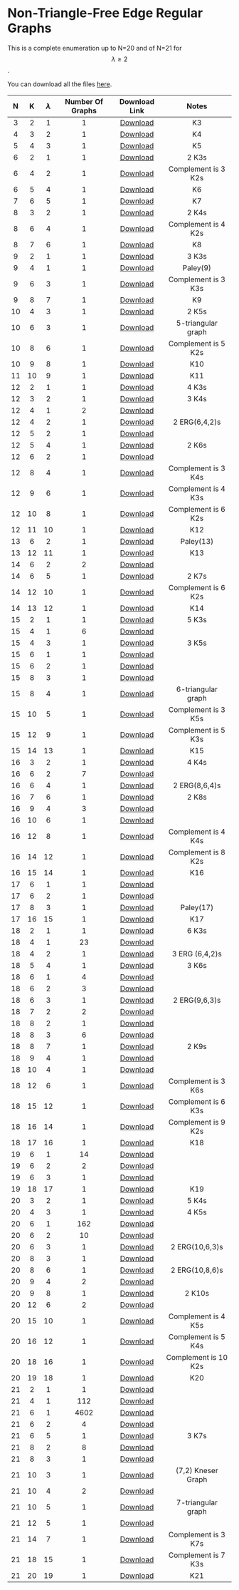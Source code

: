 <head>
<link rel="stylesheet" href="https://cdn.jsdelivr.net/npm/katex@0.10.2/dist/katex.min.css" integrity="sha384-yFRtMMDnQtDRO8rLpMIKrtPCD5jdktao2TV19YiZYWMDkUR5GQZR/NOVTdquEx1j" crossorigin="anonymous">
<script defer src="https://cdn.jsdelivr.net/npm/katex@0.10.2/dist/katex.min.js" integrity="sha384-9Nhn55MVVN0/4OFx7EE5kpFBPsEMZxKTCnA+4fqDmg12eCTqGi6+BB2LjY8brQxJ" crossorigin="anonymous"></script>
<script defer src="https://cdn.jsdelivr.net/npm/katex@0.10.2/dist/contrib/auto-render.min.js" integrity="sha384-kWPLUVMOks5AQFrykwIup5lo0m3iMkkHrD0uJ4H5cjeGihAutqP0yW0J6dpFiVkI" crossorigin="anonymous" onload="renderMathInElement(document.body);"></script>
</head>

# Non-Triangle-Free Edge Regular Graphs

This is a complete enumeration up to N=20 and of N=21 for $$\lambda\geq2$$.

You can download all the files [here](https://github.com/itangdav/DatabaseOfERGs/tree/main/FinalGraphs).

| N | K | $$\lambda$$ | Number Of Graphs | Download Link | Notes |
|:----:|:----:|:----:|:----:|:----:|:----:|
|3|2|1|1| <a href="FinalGraphs/EdgeReg(3,2,1)NoIsoGraphs.txt" download> Download </a>|K3|
|4|3|2|1| <a href="FinalGraphs/EdgeReg(4,3,2)NoIsoGraphs.txt" download> Download </a>|K4|
|5|4|3|1| <a href="FinalGraphs/EdgeReg(5,4,3)NoIsoGraphs.txt" download> Download </a>|K5|
|6|2|1|1| <a href="FinalGraphs/EdgeReg(6,2,1)NoIsoGraphs.txt" download> Download </a>|2 K3s|
|6|4|2|1| <a href="FinalGraphs/EdgeReg(6,4,2)NoIsoGraphs.txt" download> Download </a>|Complement is 3 K2s|
|6|5|4|1| <a href="FinalGraphs/EdgeReg(6,5,4)NoIsoGraphs.txt" download> Download </a>|K6|
|7|6|5|1| <a href="FinalGraphs/EdgeReg(7,6,5)NoIsoGraphs.txt" download> Download </a>|K7|
|8|3|2|1| <a href="FinalGraphs/EdgeReg(8,3,2)NoIsoGraphs.txt" download> Download </a>|2 K4s|
|8|6|4|1| <a href="FinalGraphs/EdgeReg(8,6,4)NoIsoGraphs.txt" download> Download </a>|Complement is 4 K2s|
|8|7|6|1| <a href="FinalGraphs/EdgeReg(8,7,6)NoIsoGraphs.txt" download> Download </a>|K8|
|9|2|1|1| <a href="FinalGraphs/EdgeReg(9,2,1)NoIsoGraphs.txt" download> Download </a>|3 K3s|
|9|4|1|1| <a href="FinalGraphs/EdgeReg(9,4,1)NoIsoGraphs.txt" download> Download </a>|Paley(9)|
|9|6|3|1| <a href="FinalGraphs/EdgeReg(9,6,3)NoIsoGraphs.txt" download> Download </a>|Complement is 3 K3s|
|9|8|7|1| <a href="FinalGraphs/EdgeReg(9,8,7)NoIsoGraphs.txt" download> Download </a>|K9|
|10|4|3|1| <a href="FinalGraphs/EdgeReg(10,4,3)NoIsoGraphs.txt" download> Download </a>|2 K5s|
|10|6|3|1| <a href="FinalGraphs/EdgeReg(10,6,3)NoIsoGraphs.txt" download> Download </a>|5-triangular graph|
|10|8|6|1| <a href="FinalGraphs/EdgeReg(10,8,6)NoIsoGraphs.txt" download> Download </a>|Complement is 5 K2s|
|10|9|8|1| <a href="FinalGraphs/EdgeReg(10,9,8)NoIsoGraphs.txt" download> Download </a>|K10|
|11|10|9|1| <a href="FinalGraphs/EdgeReg(11,10,9)NoIsoGraphs.txt" download> Download </a>|K11|
|12|2|1|1| <a href="FinalGraphs/EdgeReg(12,2,1)NoIsoGraphs.txt" download> Download </a>|4 K3s|
|12|3|2|1| <a href="FinalGraphs/EdgeReg(12,3,2)NoIsoGraphs.txt" download> Download </a>|3 K4s|
|12|4|1|2| <a href="FinalGraphs/EdgeReg(12,4,1)NoIsoGraphs.txt" download> Download </a>||
|12|4|2|1| <a href="FinalGraphs/EdgeReg(12,4,2)NoIsoGraphs.txt" download> Download </a>|2 ERG(6,4,2)s|
|12|5|2|1| <a href="FinalGraphs/EdgeReg(12,5,2)NoIsoGraphs.txt" download> Download </a>||
|12|5|4|1| <a href="FinalGraphs/EdgeReg(12,5,4)NoIsoGraphs.txt" download> Download </a>|2 K6s|
|12|6|2|1| <a href="FinalGraphs/EdgeReg(12,6,2)NoIsoGraphs.txt" download> Download </a>||
|12|8|4|1| <a href="FinalGraphs/EdgeReg(12,8,4)NoIsoGraphs.txt" download> Download </a>|Complement is 3 K4s|
|12|9|6|1| <a href="FinalGraphs/EdgeReg(12,9,6)NoIsoGraphs.txt" download> Download </a>|Complement is 4 K3s|
|12|10|8|1| <a href="FinalGraphs/EdgeReg(12,10,8)NoIsoGraphs.txt" download> Download </a>|Complement is 6 K2s|
|12|11|10|1| <a href="FinalGraphs/EdgeReg(12,11,10)NoIsoGraphs.txt" download> Download </a>|K12|
|13|6|2|1| <a href="FinalGraphs/EdgeReg(13,6,2)NoIsoGraphs.txt" download> Download </a>|Paley(13)|
|13|12|11|1| <a href="FinalGraphs/EdgeReg(13,12,11)NoIsoGraphs.txt" download> Download </a>|K13|
|14|6|2|2| <a href="FinalGraphs/EdgeReg(14,6,2)NoIsoGraphs.txt" download> Download </a>||
|14|6|5|1| <a href="FinalGraphs/EdgeReg(14,6,5)NoIsoGraphs.txt" download> Download </a>|2 K7s|
|14|12|10|1| <a href="FinalGraphs/EdgeReg(14,12,10)NoIsoGraphs.txt" download> Download </a>|Complement is 6 K2s|
|14|13|12|1| <a href="FinalGraphs/EdgeReg(14,13,12)NoIsoGraphs.txt" download> Download </a>|K14|
|15|2|1|1| <a href="FinalGraphs/EdgeReg(15,2,1)NoIsoGraphs.txt" download> Download </a>|5 K3s|
|15|4|1|6| <a href="FinalGraphs/EdgeReg(15,4,1)NoIsoGraphs.txt" download> Download </a>||
|15|4|3|1| <a href="FinalGraphs/EdgeReg(15,4,3)NoIsoGraphs.txt" download> Download </a>|3 K5s
|15|6|1|1| <a href="FinalGraphs/EdgeReg(15,6,1)NoIsoGraphs.txt" download> Download </a>||
|15|6|2|1| <a href="FinalGraphs/EdgeReg(15,6,2)NoIsoGraphs.txt" download> Download </a>||
|15|8|3|1| <a href="FinalGraphs/EdgeReg(15,8,3)NoIsoGraphs.txt" download> Download </a>||
|15|8|4|1| <a href="FinalGraphs/EdgeReg(15,8,4)NoIsoGraphs.txt" download> Download </a>|6-triangular graph|
|15|10|5|1| <a href="FinalGraphs/EdgeReg(15,10,5)NoIsoGraphs.txt" download> Download </a>|Complement is 3 K5s|
|15|12|9|1| <a href="FinalGraphs/EdgeReg(15,12,9)NoIsoGraphs.txt" download> Download </a>|Complement is 5 K3s|
|15|14|13|1| <a href="FinalGraphs/EdgeReg(15,14,13)NoIsoGraphs.txt" download> Download </a>|K15|
|16|3|2|1| <a href="FinalGraphs/EdgeReg(16,3,2)NoIsoGraphs.txt" download> Download </a>|4 K4s|
|16|6|2|7| <a href="FinalGraphs/EdgeReg(16,6,2)NoIsoGraphs.txt" download> Download </a>||
|16|6|4|1| <a href="FinalGraphs/EdgeReg(16,6,4)NoIsoGraphs.txt" download> Download </a>|2 ERG(8,6,4)s|
|16|7|6|1| <a href="FinalGraphs/EdgeReg(16,7,6)NoIsoGraphs.txt" download> Download </a>|2 K8s|
|16|9|4|3| <a href="FinalGraphs/EdgeReg(16,9,4)NoIsoGraphs.txt" download> Download </a>||
|16|10|6|1| <a href="FinalGraphs/EdgeReg(16,10,6)NoIsoGraphs.txt" download> Download </a>||
|16|12|8|1| <a href="FinalGraphs/EdgeReg(16,12,8)NoIsoGraphs.txt" download> Download </a>|Complement is 4 K4s|
|16|14|12|1| <a href="FinalGraphs/EdgeReg(16,14,12)NoIsoGraphs.txt" download> Download </a>|Complement is 8 K2s|
|16|15|14|1| <a href="FinalGraphs/EdgeReg(16,15,14)NoIsoGraphs.txt" download> Download </a>|K16|
|17|6|1|1| <a href="FinalGraphs/EdgeReg(17,6,1)NoIsoGraphs.txt" download> Download </a>||
|17|6|2|1| <a href="FinalGraphs/EdgeReg(17,6,2)NoIsoGraphs.txt" download> Download </a>||
|17|8|3|1| <a href="FinalGraphs/EdgeReg(17,8,3)NoIsoGraphs.txt" download> Download </a>|Paley(17)|
|17|16|15|1| <a href="FinalGraphs/EdgeReg(17,16,15)NoIsoGraphs.txt" download> Download </a>|K17|
|18|2|1|1| <a href="FinalGraphs/EdgeReg(18,2,1)NoIsoGraphs.txt" download> Download </a>|6 K3s|
|18|4|1|23| <a href="FinalGraphs/EdgeReg(18,4,1)NoIsoGraphs.txt" download> Download </a>||
|18|4|2|1| <a href="FinalGraphs/EdgeReg(18,4,2)NoIsoGraphs.txt" download> Download </a>|3 ERG (6,4,2)s|
|18|5|4|1| <a href="FinalGraphs/EdgeReg(18,5,4)NoIsoGraphs.txt" download> Download </a>|3 K6s|
|18|6|1|4| <a href="FinalGraphs/EdgeReg(18,6,1)NoIsoGraphs.txt" download> Download </a>||
|18|6|2|3| <a href="FinalGraphs/EdgeReg(18,6,2)NoIsoGraphs.txt" download> Download </a>||
|18|6|3|1| <a href="FinalGraphs/EdgeReg(18,6,3)NoIsoGraphs.txt" download> Download </a>|2 ERG(9,6,3)s|
|18|7|2|2| <a href="FinalGraphs/EdgeReg(18,7,2)NoIsoGraphs.txt" download> Download </a>||
|18|8|2|1| <a href="FinalGraphs/EdgeReg(18,8,2)NoIsoGraphs.txt" download> Download </a>||
|18|8|3|6| <a href="FinalGraphs/EdgeReg(18,8,3)NoIsoGraphs.txt" download> Download </a>||
|18|8|7|1| <a href="FinalGraphs/EdgeReg(18,8,7)NoIsoGraphs.txt" download> Download </a>|2 K9s|
|18|9|4|1| <a href="FinalGraphs/EdgeReg(18,9,4)NoIsoGraphs.txt" download> Download </a>||
|18|10|4|1| <a href="FinalGraphs/EdgeReg(18,10,4)NoIsoGraphs.txt" download> Download </a>||
|18|12|6|1| <a href="FinalGraphs/EdgeReg(18,12,6)NoIsoGraphs.txt" download> Download </a>|Complement is 3 K6s|
|18|15|12|1| <a href="FinalGraphs/EdgeReg(18,15,12)NoIsoGraphs.txt" download> Download </a>|Complement is 6 K3s|
|18|16|14|1| <a href="FinalGraphs/EdgeReg(18,16,14)NoIsoGraphs.txt" download> Download </a>|Complement is 9 K2s|
|18|17|16|1| <a href="FinalGraphs/EdgeReg(18,17,16)NoIsoGraphs.txt" download> Download </a>|K18|
|19|6|1|14| <a href="FinalGraphs/EdgeReg(19,6,1)NoIsoGraphs.txt" download> Download </a>||
|19|6|2|2| <a href="FinalGraphs/EdgeReg(19,6,2)NoIsoGraphs.txt" download> Download </a>||
|19|6|3|1| <a href="FinalGraphs/EdgeReg(19,6,3)NoIsoGraphs.txt" download> Download </a>||
|19|18|17|1| <a href="FinalGraphs/EdgeReg(19,18,17)NoIsoGraphs.txt" download> Download </a>|K19|
|20|3|2|1| <a href="FinalGraphs/EdgeReg(20,3,2)NoIsoGraphs.txt" download> Download </a>|5 K4s|
|20|4|3|1| <a href="FinalGraphs/EdgeReg(20,4,3)NoIsoGraphs.txt" download> Download </a>|4 K5s|
|20|6|1|162| <a href="FinalGraphs/EdgeReg(20,6,1)NoIsoGraphs.txt" download> Download </a>||
|20|6|2|10| <a href="FinalGraphs/EdgeReg(20,6,2)NoIsoGraphs.txt" download> Download </a>||
|20|6|3|1| <a href="FinalGraphs/EdgeReg(20,6,3)NoIsoGraphs.txt" download> Download </a>|2 ERG(10,6,3)s|
|20|8|3|1| <a href="FinalGraphs/EdgeReg(20,8,3)NoIsoGraphs.txt" download> Download </a>||
|20|8|6|1| <a href="FinalGraphs/EdgeReg(20,8,6)NoIsoGraphs.txt" download> Download </a>|2 ERG(10,8,6)s|
|20|9|4|2| <a href="FinalGraphs/EdgeReg(20,9,4)NoIsoGraphs.txt" download> Download </a>||
|20|9|8|1| <a href="FinalGraphs/EdgeReg(20,9,8)NoIsoGraphs.txt" download> Download </a>|2 K10s|
|20|12|6|2| <a href="FinalGraphs/EdgeReg(20,12,6)NoIsoGraphs.txt" download> Download </a>||
|20|15|10|1| <a href="FinalGraphs/EdgeReg(20,15,10)NoIsoGraphs.txt" download> Download </a>|Complement is 4 K5s|
|20|16|12|1| <a href="FinalGraphs/EdgeReg(20,16,12)NoIsoGraphs.txt" download> Download </a>|Complement is 5 K4s|
|20|18|16|1| <a href="FinalGraphs/EdgeReg(20,18,16)NoIsoGraphs.txt" download> Download </a>|Complement is 10 K2s|
|20|19|18|1| <a href="FinalGraphs/EdgeReg(20,19,18)NoIsoGraphs.txt" download> Download </a>|K20|
|21|2|1|1| <a href="FinalGraphs/EdgeReg(21,2,1)NoIsoGraphs.txt" download> Download </a>||
|21|4|1|112| <a href="FinalGraphs/EdgeReg(21,4,1)NoIsoGraphs.txt" download> Download </a>||
|21|6|1|4602| <a href="FinalGraphs/EdgeReg(21,6,1)NoIsoGraphs.txt" download> Download </a>||
|21|6|2|4| <a href="FinalGraphs/EdgeReg(21,6,2)NoIsoGraphs.txt" download> Download </a>||
|21|6|5|1| <a href="FinalGraphs/EdgeReg(21,6,5)NoIsoGraphs.txt" download> Download </a>|3 K7s|
|21|8|2|8| <a href="FinalGraphs/EdgeReg(21,8,2)NoIsoGraphs.txt" download> Download </a>||
|21|8|3|1| <a href="FinalGraphs/EdgeReg(21,8,3)NoIsoGraphs.txt" download> Download </a>||
|21|10|3|1| <a href="FinalGraphs/EdgeReg(21,10,3)NoIsoGraphs.txt" download> Download </a>|(7,2) Kneser Graph|
|21|10|4|2| <a href="FinalGraphs/EdgeReg(21,10,4)NoIsoGraphs.txt" download> Download </a>||
|21|10|5|1| <a href="FinalGraphs/EdgeReg(21,10,5)NoIsoGraphs.txt" download> Download </a>|7-triangular graph|
|21|12|5|1| <a href="FinalGraphs/EdgeReg(21,12,5)NoIsoGraphs.txt" download> Download </a>||
|21|14|7|1| <a href="FinalGraphs/EdgeReg(21,14,7)NoIsoGraphs.txt" download> Download </a>|Complement is 3 K7s|
|21|18|15|1| <a href="FinalGraphs/EdgeReg(21,18,15)NoIsoGraphs.txt" download> Download </a>|Complement is 7 K3s|
|21|20|19|1| <a href="FinalGraphs/EdgeReg(21,20,19)NoIsoGraphs.txt" download> Download </a>|K21|
